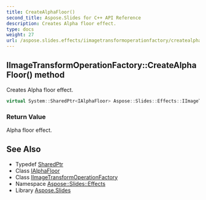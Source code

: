 ```yaml
---
title: CreateAlphaFloor()
second_title: Aspose.Slides for C++ API Reference
description: Creates Alpha floor effect.
type: docs
weight: 27
url: /aspose.slides.effects/iimagetransformoperationfactory/createalphafloor/
---
```

## IImageTransformOperationFactory::CreateAlphaFloor() method


Creates Alpha floor effect.

```cpp
virtual System::SharedPtr<IAlphaFloor> Aspose::Slides::Effects::IImageTransformOperationFactory::CreateAlphaFloor()=0
```


### Return Value

Alpha floor effect.

## See Also

* Typedef [SharedPtr](../../../system/sharedptr/)
* Class [IAlphaFloor](../../ialphafloor/)
* Class [IImageTransformOperationFactory](../)
* Namespace [Aspose::Slides::Effects](../../)
* Library [Aspose.Slides](../../../)